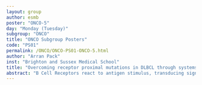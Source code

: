```yaml
---
layout: group
author: esmb
poster: "ONCO-5"
day: "Monday (Tuesday)"
subgroup: "ONCO"
title: "ONCO Subgroup Posters"
code: "PS01"
permalink: /ONCO/ONCO-PS01-ONCO-5.html
author: "Arran Pack"
inst: "Brighton and Sussex Medical School"
title: "Overcoming receptor proximal mutations in DLBCL through systems modelling"
abstract: "B Cell Receptors react to antigen stimulus, transducing signal to NFkB, and triggering an immune response. Inoue et al[1] modelled this pathway in health. B Cell Lymphoma frequently displays chronically active NFkB caused by mutations in this receptor-proximal signalling pathway. We sought to mechanistically investigate the impact of mutation on BCR signalling and predict therapeutic interventions.A common mutation in CARD11 was modelled by modifying parameters corresponding with experimentally-identified effects of this mutation. In response to stimulation, the mutant CARD11 model is significantly more active; and switches to chronically active when the basal BCR signal exceeds a very low level (<1%). This low activation threshold suggests that the CARD11 mutation alone may be sufficient for chronic NFkB activation.By performing parameter sensitivity analysis on the mutant model; the parameters with the greatest influence on NFkB were identified. This approach identified several IKK reactions which have been the target of much therapeutic development. Unfortunately, due to the ubiquitous expression of NFkB and lack of specificity, development of these inhibitors has generally stalled. This work is motivating ongoing expansion of the model to include the Cheng et al 2015 model of Toll Like Receptor signalling, to increase the number of mutable/druggable targets."
---
```

